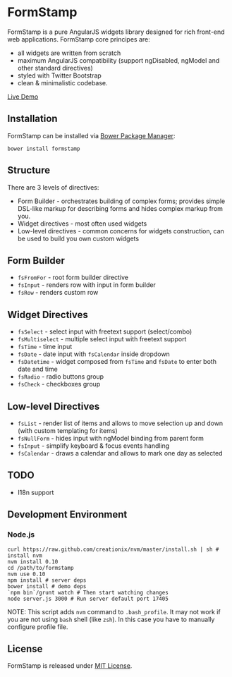 FormStamp
====

FormStamp is a pure AngularJS widgets library designed for rich
front-end web applications. FormStamp core principes are:

* all widgets are written from scratch
* maximum AngularJS compatibility (support ngDisabled, ngModel and
  other standard directives)
* styled with Twitter Bootstrap
* clean & minimalistic codebase.

[Live Demo](http://formstamp.github.io/)

Installation
------------

FormStamp can be installed via [Bower Package Manager](http://bower.io/):

    bower install formstamp

Structure
------------

There are 3 levels of directives:

* Form Builder - orchestrates building of complex forms; provides
  simple DSL-like markup for describing forms and hides complex markup
  from you.
* Widget directives - most often used widgets
* Low-level directives - common concerns for widgets construction, can
  be used to build you own custom widgets

Form Builder
-----------

* `fsFromFor` - root form builder directive
* `fsInput` - renders row with input in form builder
* `fsRow` - renders custom row

Widget Directives
---------

* `fsSelect` - select input with freetext support (select/combo)
* `fsMultiselect` - multiple select input with freetext support
* `fsTime` - time input
* `fsDate` - date input with `fsCalendar` inside dropdown
* `fsDatetime` - widget composed from `fsTime` and `fsDate` to enter
  both date and time
* `fsRadio` - radio buttons group
* `fsCheck` - checkboxes group

Low-level Directives
---------

* `fsList` - render list of items and allows to move selection up and
  down (with custom templating for items)
* `fsNullForm` - hides input with ngModel binding from parent form
* `fsInput` - simplify keyboard & focus events handling
* `fsCalendar` - draws a calendar and allows to mark one day as selected

TODO
----
  * I18n support

Development Environment
-----------

### Node.js

    curl https://raw.github.com/creationix/nvm/master/install.sh | sh # install nvm
    nvm install 0.10
    cd /path/to/formstamp
    nvm use 0.10
    npm install # server deps
    bower install # demo deps
    `npm bin`/grunt watch # Then start watching changes
    node server.js 3000 # Run server default port 17405

NOTE: This script adds `nvm` command to `.bash_profile`. It may not
work if you are not using `bash` shell (like `zsh`). In this case you
have to manually configure profile file.

License
-----------

FormStamp is released under
[MIT License](https://raw.github.com/formstamp/formstamp/master/MIT-LICENSE).

